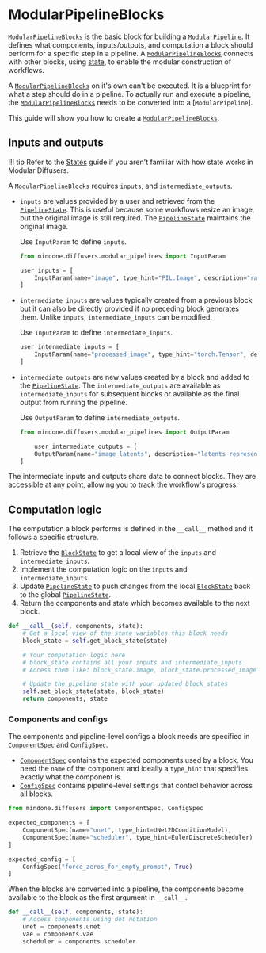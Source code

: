 <!--Copyright 2025 The HuggingFace Team. All rights reserved.

Licensed under the Apache License, Version 2.0 (the "License"); you may not use this file except in compliance with
the License. You may obtain a copy of the License at

http://www.apache.org/licenses/LICENSE-2.0

Unless required by applicable law or agreed to in writing, software distributed under the License is distributed on
an "AS IS" BASIS, WITHOUT WARRANTIES OR CONDITIONS OF ANY KIND, either express or implied. See the License for the
specific language governing permissions and limitations under the License.
-->

# ModularPipelineBlocks

[`ModularPipelineBlocks`](https://mindspore-lab.github.io/mindone/latest/diffusers/api/modular_diffusers/pipeline_blocks#mindone.diffusers.ModularPipelineBlocks) is the basic block for building a [`ModularPipeline`](https://mindspore-lab.github.io/mindone/latest/diffusers/api/modular_diffusers/pipeline#mindone.diffusers.ModularPipeline). It defines what components, inputs/outputs, and computation a block should perform for a specific step in a pipeline. A [`ModularPipelineBlocks`](https://mindspore-lab.github.io/mindone/latest/diffusers/api/modular_diffusers/pipeline_blocks#mindone.diffusers.ModularPipelineBlocks) connects with other blocks, using [state](https://mindspore-lab.github.io/mindone/latest/diffusers/modular_diffusers/modular_diffusers_states), to enable the modular construction of workflows.

A [`ModularPipelineBlocks`](https://mindspore-lab.github.io/mindone/latest/diffusers/api/modular_diffusers/pipeline_blocks#mindone.diffusers.ModularPipelineBlocks) on it's own can't be executed. It is a blueprint for what a step should do in a pipeline. To actually run and execute a pipeline, the [`ModularPipelineBlocks`](https://mindspore-lab.github.io/mindone/latest/diffusers/api/modular_diffusers/pipeline_blocks#mindone.diffusers.ModularPipelineBlocks) needs to be converted into a [`ModularPipeline`].

This guide will show you how to create a [`ModularPipelineBlocks`](https://mindspore-lab.github.io/mindone/latest/diffusers/api/modular_diffusers/pipeline_blocks#mindone.diffusers.ModularPipelineBlocks).

## Inputs and outputs

!!! tip
    Refer to the [States](https://mindspore-lab.github.io/mindone/latest/diffusers/modular_diffusers/modular_diffusers_states) guide if you aren't familiar with how state works in Modular Diffusers.

A [`ModularPipelineBlocks`](https://mindspore-lab.github.io/mindone/latest/diffusers/api/modular_diffusers/pipeline_blocks#mindone.diffusers.ModularPipelineBlocks) requires `inputs`, and `intermediate_outputs`.

- `inputs` are values provided by a user and retrieved from the [`PipelineState`](https://mindspore-lab.github.io/mindone/latest/diffusers/api/modular_diffusers/pipeline_state#mindone.diffusers.modular_pipelines.PipelineState). This is useful because some workflows resize an image, but the original image is still required. The [`PipelineState`](https://mindspore-lab.github.io/mindone/latest/diffusers/api/modular_diffusers/pipeline_state#mindone.diffusers.modular_pipelines.PipelineState) maintains the original image.

    Use `InputParam` to define `inputs`.

    ```py
    from mindone.diffusers.modular_pipelines import InputParam

    user_inputs = [
        InputParam(name="image", type_hint="PIL.Image", description="raw input image to process")
    ]
    ```

- `intermediate_inputs` are values typically created from a previous block but it can also be directly provided if no preceding block generates them. Unlike `inputs`, `intermediate_inputs` can be modified.

    Use `InputParam` to define `intermediate_inputs`.

    ```py
    user_intermediate_inputs = [
        InputParam(name="processed_image", type_hint="torch.Tensor", description="image that has been preprocessed and normalized"),
    ]
    ```

- `intermediate_outputs` are new values created by a block and added to the [`PipelineState`](https://mindspore-lab.github.io/mindone/latest/diffusers/api/modular_diffusers/pipeline_state#mindone.diffusers.modular_pipelines.PipelineState). The `intermediate_outputs` are available as `intermediate_inputs` for subsequent blocks or available as the final output from running the pipeline.

    Use `OutputParam` to define `intermediate_outputs`.

    ```py
    from mindone.diffusers.modular_pipelines import OutputParam

        user_intermediate_outputs = [
        OutputParam(name="image_latents", description="latents representing the image")
    ]
    ```

The intermediate inputs and outputs share data to connect blocks. They are accessible at any point, allowing you to track the workflow's progress.

## Computation logic

The computation a block performs is defined in the `__call__` method and it follows a specific structure.

1. Retrieve the [`BlockState`](https://mindspore-lab.github.io/mindone/latest/diffusers/api/modular_diffusers/pipeline_blocks#mindone.diffusers.modular_pipelines.BlockState) to get a local view of the `inputs` and `intermediate_inputs`.
2. Implement the computation logic on the `inputs` and `intermediate_inputs`.
3. Update [`PipelineState`](https://mindspore-lab.github.io/mindone/latest/diffusers/api/modular_diffusers/pipeline_states#mindone.diffusers.modular_pipelines.PipelineState) to push changes from the local [`BlockState`](https://mindspore-lab.github.io/mindone/latest/diffusers/api/modular_diffusers/pipeline_blocks#mindone.diffusers.modular_pipelines.BlockState) back to the global [`PipelineState`](https://mindspore-lab.github.io/mindone/latest/diffusers/api/modular_diffusers/pipeline_states#mindone.diffusers.modular_pipelines.PipelineState).
4. Return the components and state which becomes available to the next block.

```py
def __call__(self, components, state):
    # Get a local view of the state variables this block needs
    block_state = self.get_block_state(state)

    # Your computation logic here
    # block_state contains all your inputs and intermediate_inputs
    # Access them like: block_state.image, block_state.processed_image

    # Update the pipeline state with your updated block_states
    self.set_block_state(state, block_state)
    return components, state
```

### Components and configs

The components and pipeline-level configs a block needs are specified in [`ComponentSpec`](https://mindspore-lab.github.io/mindone/latest/diffusers/api/modular_diffusers/pipeline_components#mindone.diffusers.ComponentSpec) and [`ConfigSpec`](https://mindspore-lab.github.io/mindone/latest/diffusers/api/modular_diffusers/pipeline_components#mindone.diffusers.modular_pipelines.ConfigSpec).

- [`ComponentSpec`](https://mindspore-lab.github.io/mindone/latest/diffusers/api/modular_diffusers/pipeline_components#mindone.diffusers.ComponentSpec) contains the expected components used by a block. You need the `name` of the component and ideally a `type_hint` that specifies exactly what the component is.
- [`ConfigSpec`](https://mindspore-lab.github.io/mindone/latest/diffusers/api/modular_diffusers/pipeline_components#mindone.diffusers.modular_pipelines.ConfigSpec) contains pipeline-level settings that control behavior across all blocks.

```py
from mindone.diffusers import ComponentSpec, ConfigSpec

expected_components = [
    ComponentSpec(name="unet", type_hint=UNet2DConditionModel),
    ComponentSpec(name="scheduler", type_hint=EulerDiscreteScheduler)
]

expected_config = [
    ConfigSpec("force_zeros_for_empty_prompt", True)
]
```

When the blocks are converted into a pipeline, the components become available to the block as the first argument in `__call__`.

```py
def __call__(self, components, state):
    # Access components using dot notation
    unet = components.unet
    vae = components.vae
    scheduler = components.scheduler
```
